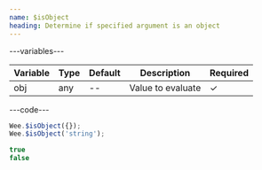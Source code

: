 ```yaml
---
name: $isObject
heading: Determine if specified argument is an object
---
```


---variables---

| Variable | Type | Default | Description       | Required |
| -------- | ---- | ------- | ----------------- | -------- |
| obj      | any  | --      | Value to evaluate | &#10003; |

---code---

```javascript
Wee.$isObject({});
Wee.$isObject('string');
```

```javascript
true
false
```